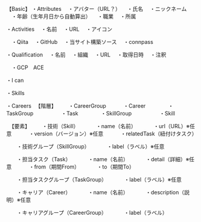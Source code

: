 
【Basic】
・Attributes
　・アバター（URL？）
　・氏名
　・ニックネーム
　・年齢（生年月日から自動算出）
　・職業
　・所属

・Activities
　・名前
　・URL
　・アイコン

　・Qiita
　・GitHub
　・当サイト構築ソース
　・connpass

・Qualification
　・名前
　・組織
　・URL
　・取得日時
　・注釈

　・GCP　ACE

・I can

・Skills

・Careers
　【階層】
　　・CareerGroup
　　　・Career
　　　　・TaskGroup
　　　　　・Task
　　　　・SkillGroup
　　　　　・Skill

　【要素】
　　・技術（Skill）
　　　・name（名前）
　　　・url（URL）※任意
　　　・version（バージョン）※任意
　　　・relatedTask（紐付けタスク）

　　・技術グループ（SkillGroup）
　　　・label（ラベル）※任意

　　・担当タスク（Task）
　　　・name（名前）
　　　・detail（詳細）※任意
　　　・from（期間From）
　　　・to（期間To）

　　・担当タスクグループ（TaskGroup）
　　　・label（ラベル）※任意

　　・キャリア（Career）
　　　・name（名前）
　　　・description（説明）※任意

　　・キャリアグループ（CareerGroup）
　　　・label（ラベル）
